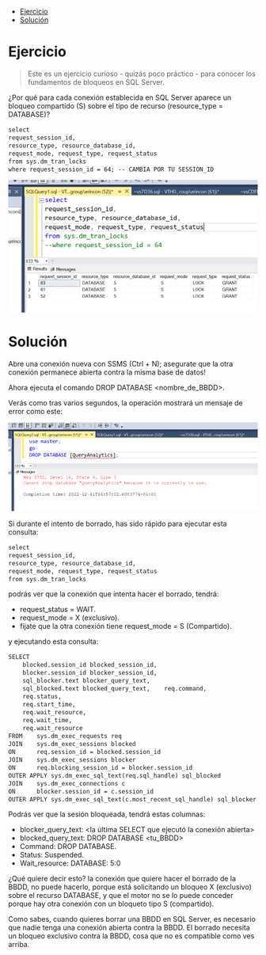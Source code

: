 
- [Ejercicio](#ejercicio)
- [Solución](#solución)


# Ejercicio

>Este es un ejercicio curioso - quizás poco práctico - para conocer los fundamentos de bloqueos en SQL Server.

¿Por qué para  cada conexión establecida en SQL Server aparece un bloqueo compartido (S) sobre el tipo de recurso (resource_type = DATABASE)?


```
select 
request_session_id, 
resource_type, resource_database_id, 
request_mode, request_type, request_status
from sys.dm_tran_locks
where request_session_id = 64; -- CAMBIA POR TU SESSION_ID
```

![image](./png/ej1/SSMS-database-connections.png)


# Solución

Abre una conexión nueva con SSMS (Ctrl + N); asegurate que la otra conexión permanece abierta contra la misma base de datos!

Ahora ejecuta el comando DROP DATABASE <nombre_de_BBDD>.

Verás como tras varios segundos, la operación mostrará un mensaje de error como este:

![image](./png/ej1/bloqueos-drop-database.png)

Si durante el intento de borrado, has sido rápido para ejecutar esta consulta:

```
select 
request_session_id, 
resource_type, resource_database_id, 
request_mode, request_type, request_status
from sys.dm_tran_locks
```

podrás ver que la conexión que intenta hacer el borrado, tendrá:
- request_status = WAIT.
- request_mode = X (exclusivo).
- fijate que la otra conexión tiene request_mode = S (Compartido).

y ejecutando esta consulta:

```
SELECT 
	blocked.session_id blocked_session_id, 
	blocker.session_id blocker_session_id, 
	sql_blocker.text blocker_query_text,
	sql_blocked.text blocked_query_text,	req.command,
	req.status, 
	req.start_time,
	req.wait_resource,
	req.wait_time,
	req.wait_resource
FROM    sys.dm_exec_requests req
JOIN    sys.dm_exec_sessions blocked
ON      req.session_id = blocked.session_id
JOIN    sys.dm_exec_sessions blocker
ON      req.blocking_session_id = blocker.session_id
OUTER APPLY sys.dm_exec_sql_text(req.sql_handle) sql_blocked
JOIN    sys.dm_exec_connections c
ON      blocker.session_id = c.session_id
OUTER APPLY sys.dm_exec_sql_text(c.most_recent_sql_handle) sql_blocker
```

Podrás ver que la sesión bloqueada, tendrá estas columnas:
- blocker_query_text: <la última SELECT que ejecutó la conexión abierta>
- blocked_query_text: DROP DATABASE <tu_BBDD>
- Command: DROP DATABASE.
- Status: Suspended.
- Wait_resource: DATABASE: 5:0

¿Qué quiere decir esto? la conexión que quiere hacer el borrado de la BBDD, no puede hacerlo, porque está solicitando un bloqueo X (exclusivo) sobre el recurso DATABASE, y que el motor no se lo puede conceder porque hay otra conexión con un bloqueto tipo S (compartido).

Como sabes, cuando quieres borrar una BBDD en SQL Server, es necesario que nadie tenga una conexión abierta contra la BBDD. El borrado necesita un bloqueo exclusivo contra la BBDD, cosa que no es compatible como ves arriba.

